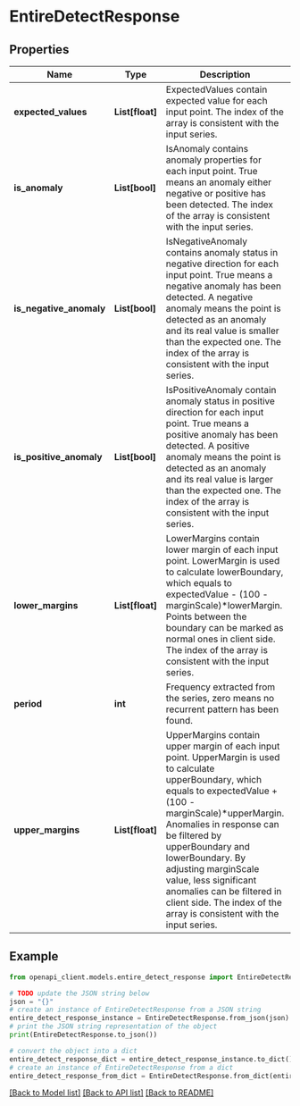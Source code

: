 # EntireDetectResponse


## Properties

Name | Type | Description | Notes
------------ | ------------- | ------------- | -------------
**expected_values** | **List[float]** | ExpectedValues contain expected value for each input point. The index of the array is consistent with the input series. | 
**is_anomaly** | **List[bool]** | IsAnomaly contains anomaly properties for each input point. True means an anomaly either negative or positive has been detected. The index of the array is consistent with the input series. | 
**is_negative_anomaly** | **List[bool]** | IsNegativeAnomaly contains anomaly status in negative direction for each input point. True means a negative anomaly has been detected. A negative anomaly means the point is detected as an anomaly and its real value is smaller than the expected one. The index of the array is consistent with the input series. | 
**is_positive_anomaly** | **List[bool]** | IsPositiveAnomaly contain anomaly status in positive direction for each input point. True means a positive anomaly has been detected. A positive anomaly means the point is detected as an anomaly and its real value is larger than the expected one. The index of the array is consistent with the input series. | 
**lower_margins** | **List[float]** | LowerMargins contain lower margin of each input point. LowerMargin is used to calculate lowerBoundary, which equals to expectedValue - (100 - marginScale)*lowerMargin. Points between the boundary can be marked as normal ones in client side. The index of the array is consistent with the input series. | 
**period** | **int** | Frequency extracted from the series, zero means no recurrent pattern has been found. | 
**upper_margins** | **List[float]** | UpperMargins contain upper margin of each input point. UpperMargin is used to calculate upperBoundary, which equals to expectedValue + (100 - marginScale)*upperMargin. Anomalies in response can be filtered by upperBoundary and lowerBoundary. By adjusting marginScale value, less significant anomalies can be filtered in client side. The index of the array is consistent with the input series. | 

## Example

```python
from openapi_client.models.entire_detect_response import EntireDetectResponse

# TODO update the JSON string below
json = "{}"
# create an instance of EntireDetectResponse from a JSON string
entire_detect_response_instance = EntireDetectResponse.from_json(json)
# print the JSON string representation of the object
print(EntireDetectResponse.to_json())

# convert the object into a dict
entire_detect_response_dict = entire_detect_response_instance.to_dict()
# create an instance of EntireDetectResponse from a dict
entire_detect_response_from_dict = EntireDetectResponse.from_dict(entire_detect_response_dict)
```
[[Back to Model list]](../README.md#documentation-for-models) [[Back to API list]](../README.md#documentation-for-api-endpoints) [[Back to README]](../README.md)


